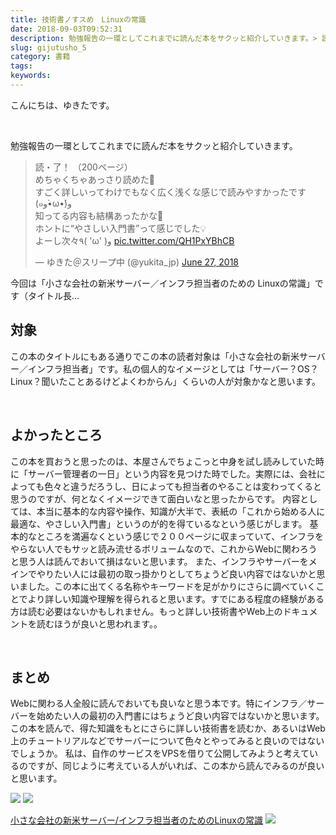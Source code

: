 ```yaml
---
title: 技術書ノすスめ　Linuxの常識
date: 2018-09-03T09:52:31
description: 勉強報告の一環としてこれまでに読んだ本をサクッと紹介していきます。> 読・了！ （200ページ）> め
slug: gijutusho_5
category: 書籍
tags: 
keywords: 
---
```


こんにちは、ゆきたです。

&nbsp;

勉強報告の一環としてこれまでに読んだ本をサクッと紹介していきます。

<blockquote class="twitter-tweet"><p lang="ja" dir="ltr">読・了！ （200ページ）<br>めちゃくちゃあっさり読めた👀<br>すごく詳しいってわけでもなく広く浅くな感じで読みやすかったです(๑و•̀ω•́)و<br>知ってる内容も結構あったかな🤔<br>ホントに“やさしい入門書”って感じでした💡<br>よーし次々٩( &#39;ω&#39; )و <a href="https://t.co/QH1PxYBhCB">pic.twitter.com/QH1PxYBhCB</a></p>&mdash; ゆきた＠スリープ中 (@yukita_jp) <a href="https://twitter.com/yukita_jp/status/1011874522109104129?ref_src=twsrc%5Etfw">June 27, 2018</a></blockquote> <script async src="https://platform.twitter.com/widgets.js" charset="utf-8"></script>

今回は「小さな会社の新米サーバー／インフラ担当者のための Linuxの常識」です（タイトル長…

## 対象

この本のタイトルにもある通りでこの本の読者対象は「小さな会社の新米サーバー／インフラ担当者」です。私の個人的なイメージとしては「サーバー？OS？Linux？聞いたことあるけどよくわからん」くらいの人が対象かなと思います。

&nbsp;

## よかったところ

この本を買おうと思ったのは、本屋さんでちょこっと中身を試し読みしていた時に「サーバー管理者の一日」という内容を見つけた時でした。実際には、会社によっても色々と違うだろうし、日によっても担当者のやることは変わってくると思うのですが、何となくイメージできて面白いなと思ったからです。
内容としては、本当に基本的な内容や操作、知識が大半で、表紙の「これから始める人に最適な、やさしい入門書」というのが的を得ているなという感じがします。
基本的なところを満遍なくという感じで２００ページに収まっていて、インフラをやらない人でもサッと読み流せるボリュームなので、これからWebに関わろうと思う人は読んでおいて損はないと思います。
また、インフラやサーバーをメインでやりたい人には最初の取っ掛かりとしてちょうど良い内容ではないかと思いました。この本に出てくる名称やキーワードを足がかりにさらに調べていくことでより詳しい知識や理解を得られると思います。すでにある程度の経験がある方は読む必要はないかもしれません。もっと詳しい技術書やWeb上のドキュメントを読むほうが良いと思われます。。

&nbsp;

## まとめ

Webに関わる人全般に読んでおいても良いなと思う本です。特にインフラ／サーバーを始めたい人の最初の入門書にはちょうど良い内容ではないかと思います。この本を読んで、得た知識をもとにさらに詳しい技術書を読むか、あるいはWeb上のチュートリアルなどでサーバーについて色々とやってみると良いのではないでしょうか。
私は、自作のサービスをVPSを借りて公開してみようと考えているのですが、同じように考えている人がいれば、この本から読んでみるのが良いと思います。

[![](//ws-fe.amazon-adsystem.com/widgets/q?_encoding=UTF8&MarketPlace=JP&ASIN=4883379426&ServiceVersion=20070822&ID=AsinImage&WS=1&Format=_SL250_&tag=yukita2a01-22)](https://www.amazon.co.jp/gp/product/4883379426/ref=as_li_tl?ie=UTF8&camp=247&creative=1211&creativeASIN=4883379426&linkCode=as2&tag=yukita2a01-22&linkId=a41e1572e4789c34243f82ef3d18ff3e) ![](//ir-jp.amazon-adsystem.com/e/ir?t=yukita2a01-22&l=am2&o=9&a=4883379426)

[小さな会社の新米サーバー/インフラ担当者のためのLinuxの常識](https://www.amazon.co.jp/gp/product/4883379426/ref=as_li_tl?ie=UTF8&camp=247&creative=1211&creativeASIN=4883379426&linkCode=as2&tag=yukita2a01-22&linkId=faacb7ae0353af57219b3bd56e4d4645) ![](//ir-jp.amazon-adsystem.com/e/ir?t=yukita2a01-22&l=am2&o=9&a=4883379426)

